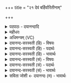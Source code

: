 +++
title = "२१ देवं बर्हिर्वारितीनाम्"

+++
<details><summary>पदपाठः - दयानन्दादि</summary>

दे॒वम्। ब॒र्हिः। वारि॑तीनाम्। दे॒वम्। इन्द्र॑म्। अ॒व॒र्द्ध॒य॒त्। स्वा॒स॒स्थमिति॑ सुऽआस॒स्थम्। इन्द्रे॑ण। आस॑न्न॒मित्याऽस॑न्नम्। अ॒न्या। ब॒र्हीꣳषि॑। अ॒भि। अ॒भूत्। व॒सु॒वन॒ इति॑ वसु॒ऽवने॑। व॒सु॒धेय॒स्येति॑ वसु॒ऽधेय॑स्य। वे॒तु॒। यज॑। २१।
</details>

<details><summary>महीधरः</summary>

म० आर्षी त्रिष्टुप् । बर्हिः अनुयाजदेव इन्द्रं देवमवधर्यत् । अन्या अन्यानि बर्हींष्यभ्यभूत् अभिभवति तद्वेतु । कीदृशं बर्हिः । वारितीनामोषधीनां मध्ये देवं दीप्यमानं । श्रेष्ठम् । वारि जले इतिर्गतिर्यासां ता वारितयो जलाश्रिता ओषधयः । स्वासस्थं सुखेनासनेन स्थीयते यत्र तत्स्वासस्थम् । इन्द्रेणासन्नमाश्रितम् ॥ २१॥  
द्वाविंशी।
</details>

<details><summary>अधिमन्त्रम् (VC)</summary>

- इन्द्रो देवता
- अश्विनावृषी
- त्रिष्टुप्
- धैवतः
</details>

<details><summary>दयानन्द-सरस्वती (हि) - विषयः</summary>

फिर उसी विषय को अगले मन्त्र में कहा है ॥
</details>

<details><summary>दयानन्द-सरस्वती (हि) - पदार्थः</summary>

पदार्थान्वयभाषाः -  हे विद्वन् ! जैसे (देवम्) दिव्य (वारितीनाम्) ग्रहण करने योग्य पदार्थों के बीच वर्त्तमान (स्वासस्थम्) सुन्दर प्रकार स्थिति के आधार (इन्द्रेण) परमेश्वर के साथ (आसन्नम्) निकटवर्ती (बर्हिः) आकाश (देवम्) उत्तम गुणवाले (इन्द्रम्) बिजुली को (अवर्धयत्) बढ़ाता है, (अन्या) और (बर्हींषि) अन्तरिक्ष के अवयवों को (अभि, अभूत्) सब ओर से व्याप्त होवे, (वसुधेयस्य) सब द्रव्यों के आधार जगत् के बीच (वसुवने) पदार्थविद्या को चाहनेवाले जन के लिए (वेतु) प्राप्त होवे, वैसे आप (यज) प्राप्त हूजिये ॥२१ ॥
</details>

<details><summary>दयानन्द-सरस्वती (हि) - भावार्थः</summary>

भावार्थभाषाः -  इस मन्त्र में वाचकलुप्तोपमालङ्कार है। हे विद्वान् मनुष्यो ! तुम लोग जैसे सब ओर से व्याप्त आकाश सब पदार्थों को व्याप्त होता और सब के समीप है, वैसे ईश्वर के निकटवर्ती जीव को जान के इस संसार में माँगनेवाले सुपात्र के लिए धनादि का दान देवो ॥२१ ॥
</details>

<details><summary>दयानन्द-सरस्वती (सं) - विषयः</summary>

पुनस्तमेव विषयमाह ॥
</details>

<details><summary>दयानन्द-सरस्वती (सं) - पदार्थः</summary>

पदार्थान्वयभाषाः -  हे विद्वन् ! यथा देवं वारितीनां मध्ये वर्त्तमानं स्वासस्थमिन्द्रेण सहासन्नमिन्द्रं बर्हिर्देवमवर्धयदन्या बर्हींष्यभूद् वसुवने वसुधेयस्य वेतु तथा यज ॥२१ ॥
</details>

<details><summary>दयानन्द-सरस्वती (सं) - भावार्थः</summary>

भावार्थभाषाः -  अत्र वाचकलुप्तोपमालङ्कारः। हे विद्वांसो ! मनुष्या यूयं यथाऽभिव्याप्तमाकाशं सर्वान् पदार्थानभिव्याप्नोति, सर्वेषां समीपमस्ति, तथेश्वरस्य समीपवर्त्तिनं जीवं विज्ञायाऽस्मिन् संसारे सुपात्राय याचमानाय दानं ददत ॥२१ ॥
</details>

<details><summary>सविता जोशी ← दयानन्दः (म) - भावार्थः</summary>

भावार्थभाषाः -  या मंत्रात वाचकलुप्तोपमालंकार आहे. हे विद्वान माणसांनो ! आकाश जसे सगळीकडे व सर्व पदार्थात व्याप्त असते. तसे ईश्वर सर्व जीवांमध्ये असतो हे जाणून सुपात्र याचकासाठी धन वगैरेचे दान करा.
</details>